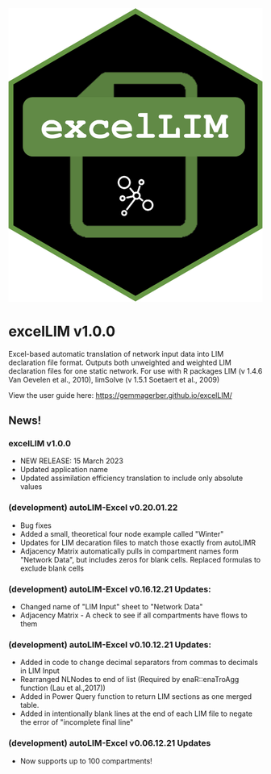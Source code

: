 ![logo](docs/images/excelLIMlogo.png)

# excelLIM v1.0.0

Excel-based automatic translation of network input data into LIM declaration file format. 
Outputs both unweighted and weighted LIM declaration files for one static network.
For use with R packages LIM (v 1.4.6 Van Oevelen et al., 2010), limSolve (v 1.5.1 Soetaert et al., 2009)

View the user guide here: https://gemmagerber.github.io/excelLIM/

## News!

### excelLIM v1.0.0
- NEW RELEASE: 15 March 2023
- Updated application name
- Updated assimilation efficiency translation to include only absolute values

### (development) autoLIM-Excel v0.20.01.22
- Bug fixes
- Added a small, theoretical four node example called "Winter"
- Updates for LIM decaration files to match those exactly from autoLIMR
- Adjacency Matrix automatically pulls in compartment names form "Network Data", but includes zeros for blank cells. Replaced formulas to exclude blank cells

### (development) autoLIM-Excel v0.16.12.21 Updates:
- Changed name of "LIM Input" sheet to "Network Data"
- Adjacency Matrix - A check to see if all compartments have flows to them 

### (development) autoLIM-Excel v0.10.12.21 Updates:
- Added in code to change decimal separators from commas to decimals in LIM Input
- Rearranged NLNodes to end of list (Required by enaR::enaTroAgg function (Lau et al.,2017))
- Added in Power Query function to return LIM sections as one merged table.
- Added in intentionally blank lines at the end of each LIM file to negate the error of "incomplete final line"

### (development) autoLIM-Excel v0.06.12.21 Updates
- Now supports up to 100 compartments!
